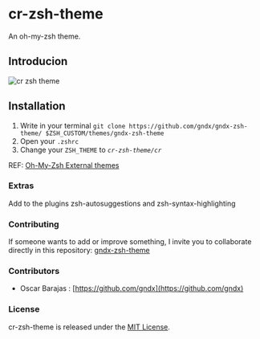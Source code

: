 # cr-zsh-theme

An oh-my-zsh theme.

## Introducion

![cr zsh theme](https://raw.githubusercontent.com/gndx/gndx-zsh-theme/master/screenshot.png)

## Installation

1.  Write in your terminal `git clone https://github.com/gndx/gndx-zsh-theme/ $ZSH_CUSTOM/themes/gndx-zsh-theme`
2.  Open your `.zshrc`
3.  Change your `ZSH_THEME` to _`cr-zsh-theme/cr`_

REF: [Oh-My-Zsh External themes](https://github.com/ohmyzsh/ohmyzsh/wiki/External-themes)

### Extras

Add to the plugins zsh-autosuggestions and zsh-syntax-highlighting

### Contributing

If someone wants to add or improve something, I invite you to collaborate directly in this repository: [gndx-zsh-theme](https://github.com/gndx/gndx-zsh-theme)

### Contributors

- Oscar Barajas : [https://github.com/gndx](https://github.com/gndx)

### License

cr-zsh-theme is released under the [MIT License](https://opensource.org/licenses/MIT).
